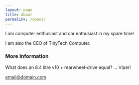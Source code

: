 ```yaml
---
layout: page
title: About
permalink: /about/
---
```


I am computer enthusiast and car enthusiast in my spare time!

I am also the CEO of TinyTech Computer.


### More Information

What does an 8.4 litre v10 + rearwheel-drive equal? ... Viper! 

[email@domain.com](mailto:email@domain.com)
